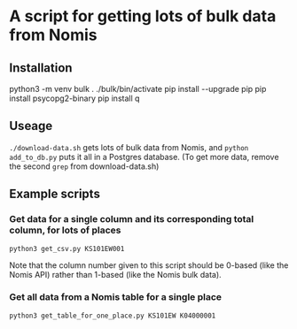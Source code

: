 # A script for getting lots of bulk data from Nomis

## Installation

python3 -m venv bulk
. ./bulk/bin/activate
pip install --upgrade pip
pip install psycopg2-binary
pip install q

## Useage

`./download-data.sh` gets lots of bulk data from Nomis, and `python add_to_db.py` puts it all in a Postgres database.
(To get more data, remove the second `grep` from download-data.sh)

## Example scripts

### Get data for a single column and its corresponding total column, for lots of places

```
python3 get_csv.py KS101EW001
```

Note that the column number given to this script should be 0-based (like the Nomis API)
rather than 1-based (like the Nomis bulk data).

### Get all data from a Nomis table for a single place

```
python3 get_table_for_one_place.py KS101EW K04000001
```
